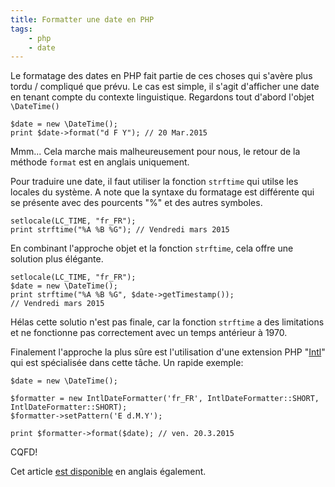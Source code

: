 ```yaml
---
title: Formatter une date en PHP
tags:
    - php
    - date
---
```



Le formatage des dates en PHP fait partie de ces choses qui s'avère plus tordu / compliqué que prévu. Le cas est simple, il s'agit d'afficher une date en tenant compte du contexte linguistique. Regardons tout d'abord l'objet `\DateTime()`

```
$date = new \DateTime();
print $date->format("d F Y"); // 20 Mar.2015
```

Mmm... Cela marche mais malheureusement pour nous, le retour de la méthode `format` est en anglais uniquement.

Pour traduire une date, il faut utiliser la fonction ``strftime`` qui utilse les locales  du système. A note que la syntaxe du formatage est différente qui se présente avec des pourcents "%" et des autres symboles.

```
setlocale(LC_TIME, "fr_FR");
print strftime("%A %B %G"); // Vendredi mars 2015
```

En combinant l'approche objet et la fonction ``strftime``, cela offre une solution plus élégante.


```
setlocale(LC_TIME, "fr_FR");
$date = new \DateTime();
print strftime("%A %B %G", $date->getTimestamp());
// Vendredi mars 2015
```

Hélas cette solutio n'est pas finale, car la fonction ``strftime`` a des limitations et ne fonctionne pas correctement avec un temps antérieur à 1970.


Finalement l'approche la plus sûre est l'utilisation d'une extension PHP "[Intl][Intl]" qui est spécialisée dans cette tâche. Un rapide exemple:

```
$date = new \DateTime();

$formatter = new IntlDateFormatter('fr_FR', IntlDateFormatter::SHORT, IntlDateFormatter::SHORT);
$formatter->setPattern('E d.M.Y');

print $formatter->format($date); // ven. 20.3.2015
```

CQFD!

Cet article [est disponible](/en/blog/2015/03/17/format-date-in-php/) en anglais également.


[Intl]: http://php.net/intl

